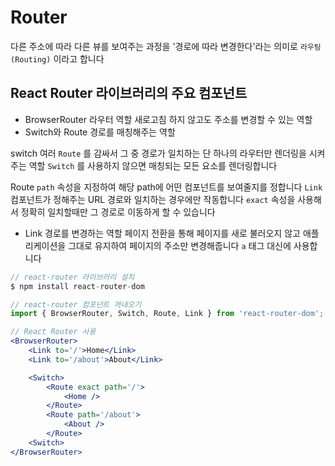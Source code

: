 # Router

다른 주소에 따라 다른 뷰를 보여주는 과정을 '경로에 따라 변경한다'라는 의미로 `라우팅(Routing)` 이라고 합니다

## React Router 라이브러리의 주요 컴포넌트

- BrowserRouter
  라우터 역할
  새로고침 하지 않고도 주소를 변경할 수 있는 역할
- Switch와 Route
  경로를 매칭해주는 역할

switch
여러 `Route` 를 감싸서 그 중 경로가 일치하는 단 하나의 라우터만 렌더링을 시켜주는 역할
`Switch` 를 사용하지 않으면 매칭되는 모든 요소를 렌더링합니다

Route
`path` 속성을 지정하여 해당 path에 어떤 컴포넌트를 보여줄지를 정합니다
`Link` 컴포넌트가 정해주는 URL 경로와 일치하는 경우에만 작동합니다
`exact` 속성을 사용해서 정확히 일치할때만 그 경로로 이동하게 할 수 있습니다

- Link
  경로를 변경하는 역할
  페이지 전환을 통해 페이지를 새로 불러오지 않고 애플리케이션을 그대로 유지하여 페이지의 주소만 변경해줍니다
  `a` 태그 대신에 사용합니다

```jsx
// react-router 라이브러리 설치
$ npm install react-router-dom
```

```jsx
// react-router 컴포넌트 꺼내오기
import { BrowserRouter, Switch, Route, Link } from 'react-router-dom';

// React Router 사용
<BrowserRouter>
	<Link to='/'>Home</Link>
	<Link to='/about'>About</Link>

	<Switch>
		<Route exact path='/'>
			<Home />
		</Route>
		<Route path='/about'>
			<About />
		</Route>
	<Switch>
</BrowserRouter>
```

